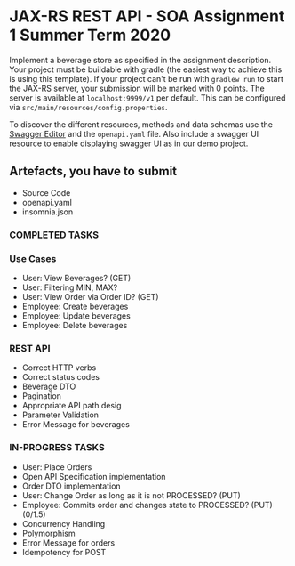 # JAX-RS REST API - SOA Assignment 1 Summer Term 2020

Implement a beverage store as specified in the assignment description.
Your project must be buildable with gradle (the easiest way to achieve this is using this template).
If your project can't be run with `gradlew run` to start the JAX-RS server, your submission will be marked with 0 points.
The server is available at `localhost:9999/v1` per default. 
This can be configured via `src/main/resources/config.properties`.
 
To discover the different resources, methods and data schemas use the [Swagger Editor](https://editor.swagger.io/#) and the `openapi.yaml` file.
Also include a swagger UI resource to enable displaying swagger UI as in our demo project.

## Artefacts, you have to submit
- Source Code
- openapi.yaml
- insomnia.json

### COMPLETED TASKS

### Use Cases
- User: View Beverages? (GET)
- User: Filtering MIN, MAX?
- User: View Order via Order ID? (GET)
- Employee: Create beverages
- Employee: Update beverages
- Employee: Delete beverages

### REST API

- Correct HTTP verbs
- Correct status codes
- Beverage DTO
- Pagination
- Appropriate API path desig
- Parameter Validation
- Error Message for beverages


### IN-PROGRESS TASKS

- User: Place Orders
- Open API Specification implementation
- Order DTO implementation
- User: Change Order as long as it is not PROCESSED? (PUT)
- Employee: Commits order and changes state to PROCESSED? (PUT) (0/1.5)
- Concurrency Handling
- Polymorphism
- Error Message for orders
- Idempotency for POST










